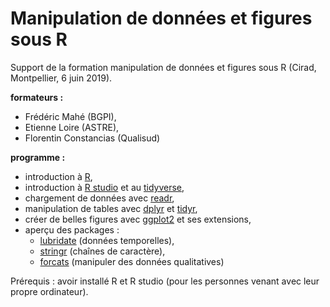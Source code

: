 # Manipulation de données et figures sous R

Support de la formation manipulation de données et figures sous R
(Cirad, Montpellier, 6 juin 2019).

**formateurs :**
- Frédéric Mahé (BGPI),
- Etienne Loire (ASTRE),
- Florentin Constancias (Qualisud)

**programme :**
- introduction à [R](https://cran.r-project.org/),
- introduction à [R studio](https://www.rstudio.com/) et au
  [tidyverse](https://www.tidyverse.org/),
- chargement de données avec [readr](https://readr.tidyverse.org/),
- manipulation de tables avec [dplyr](https://dplyr.tidyverse.org/) et
  [tidyr](https://tidyr.tidyverse.org/),
- créer de belles figures avec
  [ggplot2](https://ggplot2.tidyverse.org/) et ses extensions,
- aperçu des packages :
  - [lubridate](https://github.com/hadley/lubridate) (données temporelles),
  - [stringr](https://stringr.tidyverse.org/) (chaînes de caractère),
  - [forcats](https://forcats.tidyverse.org/) (manipuler des données qualitatives)

Prérequis : avoir installé R et R studio (pour les personnes venant
avec leur propre ordinateur).
